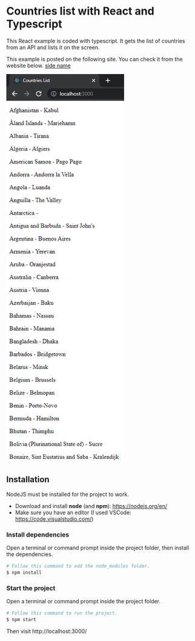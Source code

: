 # Countries list with React and Typescript

This React example is coded with typescript. It gets the list of countries from an API and lists it on the screen.

This example is posted on the following site. You can check it from the website below.
[side name](https://localhost:3000)

![alt text](public/screenshot.png?raw=true)

## Installation

NodeJS must be installed for the project to work.

- Download and install **node** (and **npm**): https://nodejs.org/en/
- Make sure you have an editor (I used VSCode: https://code.visualstudio.com/)

### Install dependencies

Open a terminal or command prompt inside the project folder, then install the dependencies.

```Bash
# Follow this command to add the node_modules folder.
$ npm install
```

### Start the project

Open a terminal or command prompt inside the project folder.

```Bash
# Follow this command to run the project.
$ npm start
```

Then visit http://localhost:3000/
